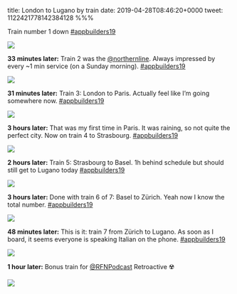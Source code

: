 title: London to Lugano by train
date: 2019-04-28T08:46:20+0000
tweet: 1122421778142384128
%%%

Train number 1 down [#appbuilders19](https://twitter.com/hashtag/appbuilders19)

![](D5OkpL7X4AEZ-zs.jpg)

**33 minutes later:** Train 2 was the [@northernline](https://twitter.com/northernline). Always impressed by every ~1 min service (on a Sunday morning). [#appbuilders19](https://twitter.com/hashtag/appbuilders19)

![](D5OsREXXsAArnHS.jpg)

**31 minutes later:** Train 3: London to Paris. Actually feel like I’m going somewhere now. [#appbuilders19](https://twitter.com/hashtag/appbuilders19)

![](D5OzZ7eW4AA9k5h.jpg)

**3 hours later:** That was my first time in Paris. It was raining, so not quite the perfect city. Now on train 4 to Strasbourg. [#appbuilders19](https://twitter.com/hashtag/appbuilders19)

![](D5PhD4BX4AA9wQn.jpg)

**2 hours later:** Train 5: Strasbourg to Basel. 1h behind schedule but should still get to Lugano today [#appbuilders19](https://twitter.com/hashtag/appbuilders19)

![](D5QH789XoAIouAl.jpg)

**3 hours later:** Done with train 6 of 7: Basel to Zürich. Yeah now I know the total number. [#appbuilders19](https://twitter.com/hashtag/appbuilders19)

![](D5QzZPJWwAAy23N.jpg)

**48 minutes later:** This is it: train 7 from Zürich to Lugano. As soon as I board, it seems everyone is speaking Italian on the phone. [#appbuilders19](https://twitter.com/hashtag/appbuilders19)

![](D5Q-gIjWAAAWgNN.jpg)

**1 hour later:** Bonus train for [@RFNPodcast](https://twitter.com/RFNPodcast) Retroactive ☢️

![](D5RWkV_XkAMmCU6.jpg)
